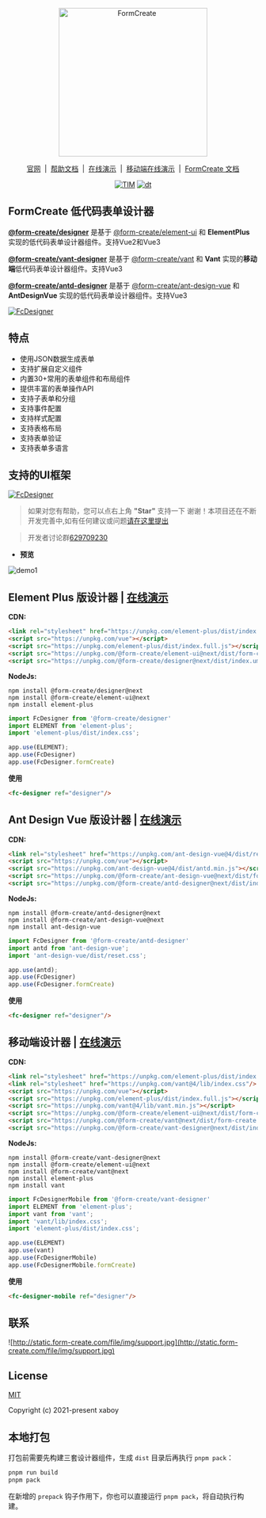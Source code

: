 <p align="center">
    <a href="https://www.form-create.com">
        <img width="300" alt="FormCreate" src="https://static.form-create.com/file/img/info-logo2.png">
    </a>
</p>

<p align="center">
    <a href="https://www.form-create.com/" target="_blank">官网</a>
    <span>&nbsp;|&nbsp;</span>
    <a href="https://view.form-create.com/" target="_blank">帮助文档</a>
    <span>&nbsp;|&nbsp;</span>
    <a href="https://form-create.com/v3/designer/" target="_blank">在线演示</a>
    <span>&nbsp;|&nbsp;</span>
    <a href="https://form-create.com/v3/mobile/" target="_blank">移动端在线演示</a>
    <span>&nbsp;|&nbsp;</span>
    <a href="https://form-create.com/v3/" target="_blank">FormCreate 文档</a>
</p>

<p align="center">
  <a href="https://github.com/xaboy/form-create" target="_blank"><img src="https://img.shields.io/badge/License-MIT-yellow.svg" alt="TIM" /></a>
  <a href="https://github.com/xaboy/form-create" target="_blank"><img src="https://img.shields.io/npm/dt/@form-create/designer.svg" alt="dt" /></a>
</p>

## FormCreate 低代码表单设计器

**[@form-create/designer](https://github.com/xaboy/form-create-designer/tree/next/packages/element-ui)** 是基于 [@form-create/element-ui](https://github.com/xaboy/form-create) 和 **ElementPlus** 实现的低代码表单设计器组件。支持Vue2和Vue3

**[@form-create/vant-designer](https://github.com/xaboy/form-create-designer/tree/next/packages/vant)** 是基于 [@form-create/vant](https://github.com/xaboy/form-create) 和 **Vant** 实现的**移动端**低代码表单设计器组件。支持Vue3

**[@form-create/antd-designer](https://github.com/xaboy/form-create-designer/tree/next/packages/ant-design-vue)** 是基于 [@form-create/ant-design-vue](https://github.com/xaboy/form-create) 和 **AntDesignVue** 实现的低代码表单设计器组件。支持Vue3

[![FcDesigner](https://static.form-create.com/file/img/banner-m2.jpg)](https://pro.form-create.com/view)

## 特点
- 使用JSON数据生成表单
- 支持扩展自定义组件
- 内置30+常用的表单组件和布局组件
- 提供丰富的表单操作API
- 支持子表单和分组
- 支持事件配置
- 支持样式配置
- 支持表格布局
- 支持表单验证
- 支持表单多语言

## 支持的UI框架

[![FcDesigner](https://static.form-create.com/file/img/products.jpg)](https://form-create.com/)

> 如果对您有帮助，您可以点右上角 **"Star"** 支持一下 谢谢！本项目还在不断开发完善中,如有任何建议或问题[请在这里提出](https://github.com/xaboy/form-create-designer/issues/new)

> 开发者讨论群[629709230](https://jq.qq.com/?_wv=1027&k=F1FlEFIV)

- **预览**

![demo1](https://static.form-create.com/file/img/open-designer.jpg)

## Element Plus 版设计器 | [在线演示](https://form-create.com/v3/designer/)

**CDN:**

```html
<link rel="stylesheet" href="https://unpkg.com/element-plus/dist/index.css"></link>
<script src="https://unpkg.com/vue"></script>
<script src="https://unpkg.com/element-plus/dist/index.full.js"></script>
<script src="https://unpkg.com/@form-create/element-ui@next/dist/form-create.min.js"></script>
<script src="https://unpkg.com/@form-create/designer@next/dist/index.umd.js"></script>
```

**NodeJs:**

```shell
npm install @form-create/designer@next
npm install @form-create/element-ui@next
npm install element-plus
```

```js
import FcDesigner from '@form-create/designer'
import ELEMENT from 'element-plus';
import 'element-plus/dist/index.css';

app.use(ELEMENT);
app.use(FcDesigner)
app.use(FcDesigner.formCreate)
```

**使用**

```html
<fc-designer ref="designer"/>
```

## Ant Design Vue 版设计器 | [在线演示](https://form-create.com/v3/antd/designer/)

**CDN:**

```html
<link rel="stylesheet" href="https://unpkg.com/ant-design-vue@4/dist/reset.css"></link>
<script src="https://unpkg.com/vue"></script>
<script src="https://unpkg.com/ant-design-vue@4/dist/antd.min.js"></script>
<script src="https://unpkg.com/@form-create/ant-design-vue@next/dist/form-create.min.js"></script>
<script src="https://unpkg.com/@form-create/antd-designer@next/dist/index.umd.js"></script>
```

**NodeJs:**

```shell
npm install @form-create/antd-designer@next
npm install @form-create/ant-design-vue@next
npm install ant-design-vue
```

```js
import FcDesigner from '@form-create/antd-designer'
import antd from 'ant-design-vue';
import 'ant-design-vue/dist/reset.css';

app.use(antd);
app.use(FcDesigner)
app.use(FcDesigner.formCreate)
```

**使用**

```html
<fc-designer ref="designer"/>
```


## 移动端设计器 | [在线演示](https://form-create.com/v3/mobile/)

**CDN:**

```html
<link rel="stylesheet" href="https://unpkg.com/element-plus/dist/index.css"></link>
<link rel="stylesheet" href="https://unpkg.com/vant@4/lib/index.css"/>
<script src="https://unpkg.com/vue"></script>
<script src="https://unpkg.com/element-plus/dist/index.full.js"></script>
<script src="https://unpkg.com/vant@4/lib/vant.min.js"></script>
<script src="https://unpkg.com/@form-create/element-ui@next/dist/form-create.min.js"></script>
<script src="https://unpkg.com/@form-create/vant@next/dist/form-create.min.js"></script>
<script src="https://unpkg.com/@form-create/vant-designer@next/dist/index.umd.js"></script>
```

**NodeJs:**

```shell
npm install @form-create/vant-designer@next
npm install @form-create/element-ui@next
npm install @form-create/vant@next
npm install element-plus
npm install vant
```

```js
import FcDesignerMobile from '@form-create/vant-designer'
import ELEMENT from 'element-plus';
import vant from 'vant';
import 'vant/lib/index.css';
import 'element-plus/dist/index.css';

app.use(ELEMENT)
app.use(vant)
app.use(FcDesignerMobile)
app.use(FcDesignerMobile.formCreate)
```

**使用**

```html
<fc-designer-mobile ref="designer"/>
```

## 联系

![http://static.form-create.com/file/img/support.jpg](http://static.form-create.com/file/img/support.jpg)

## License

[MIT](http://opensource.org/licenses/MIT)

Copyright (c) 2021-present xaboy

## 本地打包

打包前需要先构建三套设计器组件，生成 `dist` 目录后再执行 `pnpm pack`：

```bash
pnpm run build
pnpm pack
```

在新增的 `prepack` 钩子作用下，你也可以直接运行 `pnpm pack`，将自动执行构建。
